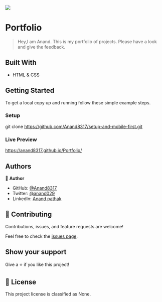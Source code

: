 ![](https://img.shields.io/badge/Microverse-blueviolet)

# Portfolio

> Hey,I am Anand. This is my portfolio of projects. Please have a look and give the feedback.


## Built With

- HTML & CSS


## Getting Started

To get a local copy up and running follow these simple example steps.

### Setup
git clone https://github.com/Anand8317/setup-and-mobile-first.git

### Live Preview
https://anand8317.github.io/Portfolio/


## Authors

👤 **Author**

- GitHub: [@Anand8317](https://github.com/Anand8317)
- Twitter: [@anand029](https://twitter.com/anand029)
- LinkedIn: [Anand pathak](https://www.linkedin.com/in/anand-pathak-473611171/)


## 🤝 Contributing

Contributions, issues, and feature requests are welcome!

Feel free to check the [issues page](../../issues/).


## Show your support

Give a ⭐️ if you like this project!


## 📝 License

This project license is classified as None.